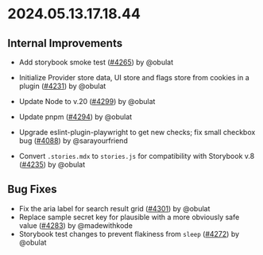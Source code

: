# 2024.05.13.17.18.44

## Internal Improvements

- Add storybook smoke test
  ([#4265](https://github.com/WordPress/openverse/pull/4265)) by @obulat
- Initialize Provider store data, UI store and flags store from cookies in a
  plugin ([#4231](https://github.com/WordPress/openverse/pull/4231)) by @obulat

- Update Node to v.20
  ([#4299](https://github.com/WordPress/openverse/pull/4299)) by @obulat
- Update pnpm ([#4294](https://github.com/WordPress/openverse/pull/4294)) by
  @obulat
- Upgrade eslint-plugin-playwright to get new checks; fix small checkbox bug
  ([#4088](https://github.com/WordPress/openverse/pull/4088)) by @sarayourfriend
- Convert `.stories.mdx` to `stories.js` for compatibility with Storybook v.8
  ([#4235](https://github.com/WordPress/openverse/pull/4235)) by @obulat

## Bug Fixes

- Fix the aria label for search result grid
  ([#4301](https://github.com/WordPress/openverse/pull/4301)) by @obulat
- Replace sample secret key for plausible with a more obviously safe value
  ([#4283](https://github.com/WordPress/openverse/pull/4283)) by @madewithkode
- Storybook test changes to prevent flakiness from `sleep`
  ([#4272](https://github.com/WordPress/openverse/pull/4272)) by @obulat
